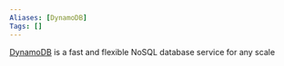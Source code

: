 ```yaml
---
Aliases: [DynamoDB]
Tags: []
---
```

[DynamoDB](https://aws.amazon.com/dynamodb/) is a fast and flexible NoSQL database service for any scale